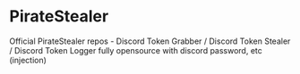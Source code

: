 # PirateStealer
Official PirateStealer repos - Discord Token Grabber / Discord Token Stealer / Discord Token Logger fully opensource with discord password, etc (injection)
